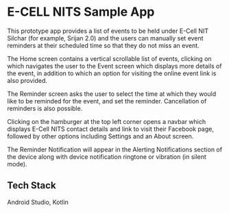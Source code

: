 
# E-CELL NITS Sample App

This prototype app provides a list of events to be held under E-Cell NIT Silchar (for example, Srijan 2.0) and the users can manually set event reminders at their scheduled time so that they do not miss an event.




The Home screen contains a vertical scrollable list of events, clicking on which navigates the user to the Event screen which displays more details of the event, in addition to which an option for visiting the online event link is also provided.

The Reminder screen asks the user to select the time at which they would like to be reminded for the event, and set the reminder. Cancellation of reminders is also possible.

Clicking on the hamburger at the top left corner opens a navbar which displays E-Cell NITS contact details and link to visit their Facebook page, followed by other options including Settings and an About screen.

The Reminder Notification will appear in the Alerting Notifications section of the device along with device notification ringtone or vibration (in silent mode).






    
## Tech Stack

Android Studio, Kotlin

